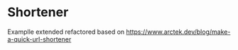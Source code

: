 # Shortener
Examplle extended refactored based on https://www.arctek.dev/blog/make-a-quick-url-shortener
